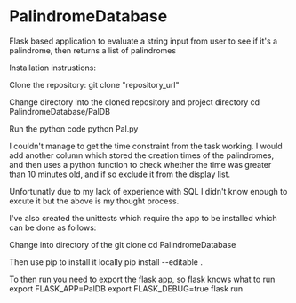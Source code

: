 # PalindromeDatabase
Flask based application to evaluate a string input from user to see if it's a palindrome, then returns a list of palindromes 

Installation instrustions:

Clone the repository:
    git clone "repository_url"

Change directory into the cloned repository and project directory
    cd PalindromeDatabase/PalDB

Run the python code
    python Pal.py
 
 
 I couldn't manage to get the time constraint from the task working. I would add another column which stored the
 creation times of the palindromes, and then uses a python function to check whether the time was greater than 10
 minutes old, and if so exclude it from the display list.
 
 Unfortunatly due to my lack of experience with SQL I didn't know enough to excute it but the above is my thought process.
 
 
 I've also created the unittests which require the app to be installed which can be done as follows:
 
Change into directory of the git clone
    cd PalindromeDatabase
    
Then use pip to install it locally
    pip install --editable .
    
To then run you need to export the flask app, so flask knows what to run
    export FLASK_APP=PalDB
    export FLASK_DEBUG=true
    flask run